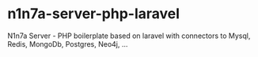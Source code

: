 # n1n7a-server-php-laravel
N1n7a Server - PHP boilerplate based on laravel with connectors to Mysql, Redis, MongoDb, Postgres, Neo4j, ...
